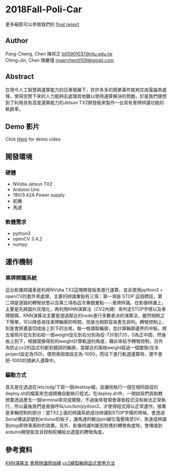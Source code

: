 2018Fall-Poli-Car
==
[id]:https://github.com/NTUEE-ESLab/track-car/blob/ghmaster/FINAL_REPORT.pdf
更多細節可以參閱我們的 [final report][id]

## Author
Pang-Cheng, Chen 陳邦正 <b05901037@ntu.edu.tw>   
Ching-Jin, Chen 陳慶瑾 <rogerchen0109@gmail.com>

## Abstract
在現今人工智慧與運算能力的日漸發展下，許許多多的簡單事件能夠交由電腦來處理，使得空閒下來的人力能夠去處理其他難以使用運算解決的問題，於是我們便想到了利用具有高度運算能力的Jetson TX2開發板來製作一台具有車牌辨識功能的軌跡車。

## Demo 影片
  Click [Here](https://drive.google.com/file/d/1F-WUsDC2_nmF16Zcxlg7ahGLO5Dojr4a) for demo video
  
## 開發環境
### 硬體
  * NVidia Jetson TX2
  * Arduino Uno
  * 19V/3.42A Power supply
  * 舵機
  * 馬達

### 軟體需求
  * python3 
  * openCV 3.4.2
  * numpy
  
## 運作機制
### 車牌辨識系統
這台影像辨識車是利用NVidia TX2這塊開發板來進行運算，並且使用python3 + openCV的套件來處理，主要的辨識重點有三項：第一項是  STOP  這個標誌，第二項是道路的轉彎狀態以及第三項為這次專題重點----車牌辨識。在影像辨識上，主要是先將圖片灰階化，再利用KNN演算法（CV2內建）來判定STOP字樣以及車牌號碼，KNN演算法主要是透過鄰近的node進行多數表決的演算法，雖然相較之下簡單，可以降低尋找車牌輪廓的時間，但是也相對容易產生誤判。轉彎控制上，則是會將畫面切成由上到下的五格，每一格擷取輪廓，並計算輪廓邊界的中點，將五張照片從左到右給一個weight從左到右分別為從-720到720，0為正中間，然後由上到下，根據圖像得到的weight計算軌道的角度，藉此來給予轉彎控制，另外為防止cv2的函式判斷到錯誤的輪廓，當鄰近的兩格weight超過一個閾值(在本project設定為150)，便把兩個值設定為-1000，而往下進行軌道運算時，便不會把-1000的值納入運算中。

### 驅動方式
首先是在透過在/etc/xdg/下寫一個desktop檔，並讓他執行一個在相同路徑的deploy.sh的檔案來完成開機自動執行程式。在deploy.sh中，一開始我們與助教想要透過產生一個terminal來完成實驗，不過後來發現會導致程式沒有辦法正常執行，所以最後我們是直接呼叫/usr/bin/python3，才使得程式得以正常運作。接著是車輛控制的部分：當TX2上面的辨識系統成功辨識到STOP字樣的時候，會透過Serial傳送訊號到arduino的板子，讓馬達的輸出pin腳位電壓降至0V，來達成辨識到stop即停車兩秒的效果。另外，影像辨識判斷到對應的轉彎角度時，會傳值到arduino開發板並且控制舵機給出適當的轉彎角度。


## 參考資料
[KNN演算法](https://zh.wikipedia.org/wiki/%E6%9C%80%E8%BF%91%E9%84%B0%E5%B1%85%E6%B3%95?fbclid=IwAR2vVCdGFLjZ6T2K-jANvHageiDzsQwjveFh_sb_RnCoQMQk55WO32otUko)
[車牌辨識原始碼](https://www.youtube.com/watch?v=fJcl6Gw1D8k&fbclid=IwAR2t-Z5ED17ThWwx45rfQ3B0-BgsZfVI7Q1PVL2GlIsW7lCxiiCCX8ANpOo)
[cv2繪製輪廓函式使用方法](https://www.pyimagesearch.com/2014/04/21/building-pokedex-python-finding-game-boy-screen-step-4-6/?fbclid=IwAR1sic3SGrXQAReDMFNLagDe4eF7UlNgAr70lMJvv2JbgcRnlG7IR2kexUg)
